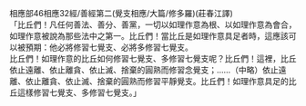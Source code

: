 相應部46相應32經/善經第二(覺支相應/大篇/修多羅)(莊春江譯)  
「比丘們！凡任何善法、善分、善黨，一切以如理作意為根、以如理作意為會合，如理作意被說為那些法中之第一。比丘們！當比丘是如理作意具足者時，這應該可以被預期：他必將修習七覺支、必將多修習七覺支。  
比丘們！如理作意的比丘如何修習七覺支、多修習七覺支呢？比丘們！這裡，比丘依止遠離、依止離貪、依止滅、捨棄的圓熟而修習念覺支；……（中略）依止遠離、依止離貪、依止滅、捨棄的圓熟而修習平靜覺支。比丘們！如理作意具足的比丘這樣修習七覺支、多修習七覺支。」  
  
  
